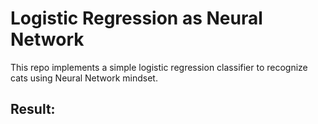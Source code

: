 # Logistic Regression as Neural Network
This repo implements a simple logistic regression classifier to recognize cats using Neural Network mindset.
<br>
## Result:
